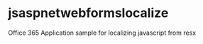 jsaspnetwebformslocalize
========================

Office 365 Application sample for localizing javascript from resx
